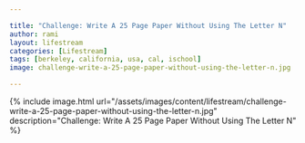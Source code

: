 ```yaml
---

title: "Challenge: Write A 25 Page Paper Without Using The Letter N"
author: rami
layout: lifestream 
categories: [Lifestream]
tags: [berkeley, california, usa, cal, ischool]
image: challenge-write-a-25-page-paper-without-using-the-letter-n.jpg

---
```


{% include image.html url="/assets/images/content/lifestream/challenge-write-a-25-page-paper-without-using-the-letter-n.jpg" description="Challenge: Write A 25 Page Paper Without Using The Letter N" %}
